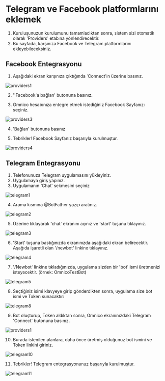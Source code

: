 # Telegram ve Facebook platformlarını eklemek

1. Kuruluşunuzun kurulumunu tamamladıktan sonra, sistem sizi otomatik olarak 'Providers' etabına yönlendirecektir. 
2. Bu sayfada, karşınıza Facebook ve Telegram platformlarını ekleyebileceksiniz. 

## Facebook Entegrasyonu

1. Aşağıdaki ekran karşınıza çıktığında 'Connect'in üzerine basınız. 

![providers1](img/providers1.png)

2. ''Facebook'a bağlan' butonuna basınız.

3. Omnico hesabınıza entegre etmek istediğiniz Facebook Sayfanızı seçiniz.

![providers3](img/providers3.png)

4. 'Bağlan' butonuna basınız

5. Tebrikler! Facebook Sayfanız başarıyla kurulmuştur. 

![providers4](img/providers4.png)

## Telegram Entegrasyonu

1. Telefonunuza Telegram uygulamasını yükleyiniz.
2. Uygulamaya giriş yapınız.
3. Uygulamanın 'Chat' sekmesini seçiniz

![telegram1](img/telegram1.jpg)

4. Arama kısmına @BotFather yazıp aratınız. 

![telegram2](img/telegram2.png)

5. Üzerine tıklayarak 'chat' ekranını açınız ve 'start' tuşuna tıklayınız. 

![telegram3](img/telegram3.png)

6. 'Start' tuşuna bastığınızda ekranınızda aşağıdaki ekran belirecektir. Aşağıda işaretli olan '/newbot' linkine tıklayınız. 

![telegram4](img/telegram4.png)

7. '/Newbot' linkine tıkladığınızda, uygulama sizden bir 'bot' ismi üretmenizi isteyecektir. (örnek: OmnicoTestBot)

![telegram5](img/telegram5.png)

8. Seçtiğiniz isimi klavyeye girip gönderdikten sonra, uygulama size bot ismi ve Token sunacaktır:

![telegram8](img/telegram8.png)

9. Bot oluşturup, Token aldıktan sonra, Omnico ekranınızdaki Telegram 'Connect' butonuna basınız.

![providers1](img/providers1.png)

10. Burada istenilen alanlara, daha önce üretmiş olduğunuz bot ismini ve Token linkini giriniz. 

![telegram10](img/telegram10.png)

11. Tebrikler! Telegram entegrasyonunuz başarıyla kurulmuştur.

![telegram11](img/telegram11.png)



